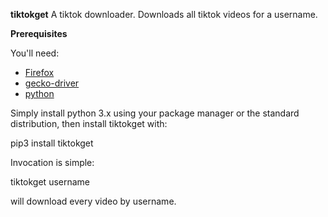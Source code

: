 **tiktokget**
A tiktok downloader. Downloads all tiktok videos for a username.

**Prerequisites**

You'll need:

 * [Firefox](https://www.mozilla.org/en-US/firefox/new/)
 * [gecko-driver](https://github.com/mozilla/geckodriver/releases)
 * [python](https://www.python.org/)
 
 Simply install python 3.x using your package manager or the standard distribution, then install tiktokget with:
 
 pip3 install tiktokget
 
 Invocation is simple:
 
 tiktokget username
 
 will download every video by username.
 
